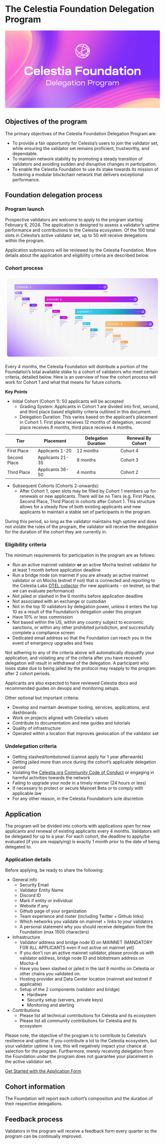 # The Celestia Foundation Delegation Program

![Delegation program banner](/img/foundation-delegation-program.jpg)

## Objectives of the program

The primary objectives of the Celestia Foundation Delegation Program are: 

* To provide a fair opportunity for Celestia’s users to join the validator set, while ensuring the validator set remains proficient, trustworthy, and dependable. 
* To maintain network stability by promoting a steady transition of validators and avoiding sudden and disruptive changes in participation.
* To enable the Celestia Foundation to use its stake towards its mission of fostering a modular blockchain network that delivers exceptional performance.

## Foundation delegation process

### Program launch

Prospective validators are welcome to apply to the program starting February 6, 2024. The application is designed to assess a validator’s uptime performance and contributions to the Celestia ecosystem. Of the 100 total slots in Celestia’s active validator set, up to 50 will receive delegations within the program. 

Application submissions will be reviewed by the Celestia Foundation. More details about the application and eligibility criteria are described below. 

### Cohort process

![cohort timeline](/img/cohort-timeline.jpg)

Every 4 months, the Celestia Foundation will distribute a portion of the Foundation’s total available stake to a cohort of validators who meet certain criteria, detailed below. Here is an overview of how the cohort process will work for Cohort 1 and what that means for future cohorts.

**Key Points**

* Initial Cohort (Cohort 1): 50 applicants will be accepted
  *  Grading System: Applicants in Cohort 1 are divided into first, second, and third place based eligibility criteria outlined in this document.
  *  Delegation Duration: This varies based on the applicant’s placement in Cohort 1. First place receives 12 months of delegation, second place receives 8 months, third place receives 4 months.

| Tier          | Placement       | Delegation Duration | Renewal By Cohort |
|---------------|-----------------|---------------------|-------------------|
| First Place   | Applicants 1-20 | 12 months           | Cohort 4          |
| Second Place  | Applicants 21-35| 8 months            | Cohort 3          |
| Third Place   | Applicants 36-50| 4 months            | Cohort 2          |

* Subsequent Cohorts (Cohorts 2-onwards): 
  *  After Cohort 1, open slots may be filled by Cohort 1 members up for renewals or new applicants. There will be no Tiers (e.g. First Place, Second Place, Third Place) in cohorts after Cohort 1. This structure allows for a steady flow of both existing applicants and new applicants to maintain a stable set of participants in the program.

During this period, so long as the validator maintains high uptime and does not violate the rules of the program, the validator will receive the delegation for the duration of the cohort they are currently in.

### Eligibility criteria

The minimum requirements for participation in the program are as follows:

* Run an active mainnet validator **or** an active Mocha testnet validator for at least 1 month before application deadline
* Run a bridge node (on mainnet if you are already an active mainnet validator or on Mocha testnet if not) that is connected and reporting to the Celestia Labs [OTEL collector](../nodes/celestia-node-metrics) (for new applicants - on testnet, so that we can evaluate performance)
* Not jailed or slashed in the 6 months before application deadline
* Not associated with an exchange or custodian
* Not in the top 10 validators by delegation power, unless it enters the top 10 as a result of the Foundation’s delegation under this program 
* Have 10% or less commission
* Not based within the US, within any country subject to economic sanctions, or within any other prohibited jurisdiction, and successfully complete a compliance screen
* Dedicated email address so that the Foundation can reach you in the event of emergency upgrades and fixes

Not adhering to any of the criteria above will automatically disqualify your application, and violating any of the criteria after you have received delegation will result in withdrawal of the delegation. A participant who loses stake due to being jailed by the protocol may reapply to the program after 2 cohort periods.

Applicants are also expected to have reviewed Celestia docs and recommended guides on devops and monitoring setups.

Other optional but important criteria:

* Develop and maintain developer tooling, services, applications, and dashboards
* Work on projects aligned with Celestia's values
* Contribute to documentation and new guides and tutorials
* Quality of infrastructure
* Operated within a location that improves geolocation of the validator set

### Undelegation criteria

* Getting slashed/tombstoned (cannot apply for 1 year afterwards)
* Getting jailed more than once during the cohort’s applicable delegation period
* Violating the [Celestia.org Community Code of Conduct](../community/coc/) or engaging in harmful activities towards the network
* Failing to upgrade your node in a timely manner (24 hours or less)
* If necessary to protect or secure Mainnet Beta or to comply with applicable law
* For any other reason, in the Celestia Foundation’s sole discretion

## Application

The program will be divided into cohorts with applications open for new applicants and renewal of existing applicants every 4 months. Validators will be delegated for up to a year. For each cohort, the deadline to apply/be evaluated (if you are reapplying) is exactly 1 month prior to the date of being delegated to.

### Application details

Before applying, be ready to share the following:

* General info
  * Security Email
  * Validator Entity Name
  * Discord ID
  * Mark if entity or individual
  * Website if any
  * Github page of your organization
  * Team experience and roster (including Twitter + Github links)
  * Which networks you validate on mainnet + links to your validators
  * A personal statement why you should receive delegation from the Foundation (max 1500 characters)
* Infrastructure
  * Validator address and bridge node ID on MAINNET (MANDATORY FOR ALL APPLICANTS even if not active on mainnet yet)
  * If you don't run an active mainnet validator, please provide us with validator address, bridge node ID and blobstream address on Mocha-4
  * Have you been slashed or jailed in the last 6 months on Celestia or other chains you validated on.
  * Hosting provider and Data Center location (mainnet and testnet if applicable)
  * Setup of the 2 components (validator and bridge) 
    * Hardware 
    * Security setup (servers, private keys)
    * Monitoring and alerting
* Contributions
  * Please list all technical contributions for Celestia and its ecosystem
  * Please list all community contributions for Celestia and its ecosystem

Please note, the objective of the program is to contribute to Celestia’s resilience and uptime. If you contribute a lot to the Celestia ecosystem, but your validator uptime is low, this will negatively impact your chance at selection for the program. Furthermore, merely receiving delegation from the Foundation under the program does not guarantee your placement in the active validator set.

[Get Started with the Application Form](https://forms.gle/RHTLvvkF4jHuaviEA)

## Cohort information

The Foundation will report each cohort’s composition and the duration of their respective delegations.

## Feedback process

Validators in the program will receive a feedback form every quarter so the program can be continually improved.
